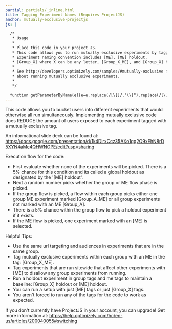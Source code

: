 ```yaml
---
partial: partials/_inline.html
title: Tagging Experiment Names (Requires ProjectJS)
anchor: mutually-exclusive-projectjs
js: |

  /*
   * Usage
   *
   * Place this code in your project JS.
   * This code allows you to run mutually exclusive experiments by tagging experiment names.
   * Experiment naming convention includes [ME], [ME] holdout,
   * [Group_X] where X can be any letter, [Group_X_ME], and [Group_X] holdout
   *
   * See http://developers.optimizely.com/samples/#mutually-exclusive for more information
   * about running mutually exclusive experiments.
   *
   */

  function getParameterByName(e){e=e.replace(/[\[]/,"\\[").replace(/[\]]/,"\\]");var o=new RegExp("[\\?&]"+e+"=([^&#]*)"),n=o.exec(location.search);return null===n?"":decodeURIComponent(n[1].replace(/\+/g," "))}function getRunningExperiments(){var e=[];for(var o in DATA.experiments){var n=DATA.experiments[o];n.enabled&&-1===window.location.search.indexOf("x"+o)&&e.push(o)}return window.running=e,e}function getRunningExclusiveExperiments(e){var o=[];for(var n in DATA.experiments){var r=DATA.experiments[n];if(r.enabled&&-1===window.location.search.indexOf("x"+n)&&void 0!==DATA.experiments[n].name){var t=DATA.experiments[n].name.toLowerCase().indexOf("[Group_".toLowerCase()),i=DATA.experiments[n].name.toLowerCase().indexOf("[ME]".toLowerCase());t>-1&&e||i>-1&&e?o.push(n):-1!=t||-1!=i||e||o.push(n)}}return e?window.running_exclusive=o:window.running_non_exclusive=o,o}function expArrayToJSON(e,o,n){var r={};if(n)for(var t in e)t!=o&&e[t].name.toLowerCase().indexOf("[EXCLUSIVE]".toLowerCase())>-1&&(r[t]="0");else for(var t in e)t!=o&&(r[t]="0");return r}function log(e){window.log_arr=window.log_arr||[],window.log_arr.push(e)}function groupFlow(e,o){for(var n in o.groups){var r=o.groups[n];if(r.holdout!==!1&&Math.floor(100*Math.random())>95)e.push(r.holdout);else{var t=Math.floor(Math.random()*(r.exps.length+r.me.length));t<r.exps.length?e=e.concat(r.exps):e.push(r.me[t-r.exps.length])}}return e}function pickExperiment(e){var o=location.hostname.split(".");o="."+o[o.length-2]+"."+o[o.length-1];var n={allExp:getRunningExclusiveExperiments(!0)},r={allExp:getRunningExclusiveExperiments(!1)},t=[];if(n=sortGroups(n),n.allExp.indexOf(e)>-1||r.allExp.indexOf(e)>-1)t.push(e);else if(void 0!==n.me&&void 0!==n.me.holdout&&Math.floor(100*Math.random())>95)t.push(n.me.holdout);else if(void 0===n.groups&&void 0!==n.me)t.push(n.me.exps[Math.floor(Math.random()*n.me.exps.length)]);else if(void 0===n.me&&void 0!==n.groups)t=groupFlow(t,n);else if(void 0!==n.groups&&void 0!==n.me){var i=n.allExp.length-n.me.exps.length;Math.floor(Math.random()*n.allExp.length)<i?t=groupFlow(t,n):t.push(n.me.exps[Math.floor(Math.random()*n.me.exps.length)])}return t=t.concat(r.allExp),docCookies.setItem("optimizelyExp",t,1728e8,"/",o),t}function sortGroups(e){for(var o=0;o<e.allExp.length;o++){var n=DATA.experiments[e.allExp[o]],r=n.name.toLowerCase();r.indexOf("group_")>-1?(void 0===e.groups&&(e.groups={}),void 0===e.groups[r.charAt(7)]&&(e.groups[r.charAt(7)]={holdout:!1,me:[],exps:[]}),r.indexOf("holdout")>-1?e.groups[r.charAt(7)].holdout=e.allExp[o]:r.indexOf("me")>-1?e.groups[r.charAt(7)].me.push(e.allExp[o]):e.groups[r.charAt(7)].exps.push(e.allExp[o])):(void 0===e.me&&(e.me={holdout:!1,exps:[]}),r.indexOf("holdout")>-1?e.me.holdout=e.allExp[o]:e.me.exps.push(e.allExp[o]))}return e}function updateBuckets(e){window.optimizely=window.optimizely||[],log("Mutual exclusion chose experiment "+e);for(var o in DATA.experiments)-1===e.indexOf(o)&&-1===window.location.search.indexOf("x"+o)?(DATA.experiments[o].enabled=!1,log("Disable experiment "+o)):console.log("Active - "+o+": "+DATA.experiments[o].name)}var docCookies={getItem:function(e){return decodeURIComponent(document.cookie.replace(new RegExp("(?:(?:^|.*;)\\s*"+encodeURIComponent(e).replace(/[\-\.\+\*]/g,"\\$&")+"\\s*\\=\\s*([^;]*).*$)|^.*$"),"$1"))||null},setItem:function(e,o,n,r,t,i){if(!e||/^(?:expires|max\-age|path|domain|secure)$/i.test(e))return!1;var p="";if(n)switch(n.constructor){case Number:p=1/0===n?"; expires=Fri, 31 Dec 9999 23:59:59 GMT":"; max-age="+n;break;case String:p="; expires="+n;break;case Date:p="; expires="+n.toUTCString()}return document.cookie=encodeURIComponent(e)+"="+encodeURIComponent(o)+p+(t?"; domain="+t:"")+(r?"; path="+r:"")+(i?"; secure":""),!0},removeItem:function(e,o,n){return e&&this.hasItem(e)?(document.cookie=encodeURIComponent(e)+"=; expires=Thu, 01 Jan 1970 00:00:00 GMT"+(n?"; domain="+n:"")+(o?"; path="+o:""),!0):!1},hasItem:function(e){return new RegExp("(?:^|;\\s*)"+encodeURIComponent(e).replace(/[\-\.\+\*]/g,"\\$&")+"\\s*\\=").test(document.cookie)},keys:function(){for(var e=document.cookie.replace(/((?:^|\s*;)[^\=]+)(?=;|$)|^\s*|\s*(?:\=[^;]*)?(?:\1|$)/g,"").split(/\s*(?:\=[^;]*)?;\s*/),o=0;o<e.length;o++)e[o]=decodeURIComponent(e[o]);return e}};if(window.print_log=function(){window.log_arr=window.log_arr||[],console.log(window.log_arr.join("\n "))},"undefined"!=typeof DATA){var force_exp=getParameterByName("optimizely_exclusive_force"),exp=docCookies.getItem("optimizelyExp");if(null!==exp&&exp.indexOf(",")>-1&&""==force_exp){exp=exp.split(",");for(var i=0;i<exp.length;i++)if(!DATA.experiments.hasOwnProperty(exp[i])||!DATA.experiments[exp[i]].enabled)var exp=pickExperiment(force_exp)}else if(!exp||!DATA.experiments.hasOwnProperty(exp)||!DATA.experiments[exp].enabled||""!=force_exp)var exp=pickExperiment(force_exp);window.opt_expid=exp,updateBuckets(exp)}
---
```


This code allows you to bucket users into different experiments that would otherwise all run simultaneously. Implementing mutually exclusive code does REDUCE the amount of users exposed to each experiment tagged with a mutually exclusive tag.

An informational slide deck can be found at: https://docs.google.com/presentation/d/1k4DlrxCcz35AXo1qq2O9xEhN8rD5XYN4aMc4QHWNOPE/edit?usp=sharing

Execution flow for the code:
* First evaluate whether none of the experiments will be picked. There is a 5% chance for this condition and its called a global holdout as designated by the '[ME] holdout'.
* Next a random number picks whether the group or ME flow phase is picked.
* If the group flow is picked, a flow within each group picks either one group ME experiment marked [Group_A_ME] or all group experiments not marked with an ME [Group_A].
* There is a 5% chance within the group flow to pick a holdout experiment if it exists.
* If the ME flow is picked, one experiment marked with an [ME] is selected.

Helpful Tips:
* Use the same url targeting and audiences in experiments that are in the same group.
* Tag mutually exclusive experiments within each group with an ME in the tag: [Group_X_ME].
* Tag experiments that are run sitewide that affect other experiments with [ME] to disallow any group experiments from running.
* Run a holdout experiment in group tags and me tags to maintain a baseline: [Group_X] holdout or [ME] holdout.
* You can run a setup with just [ME] tags or just [Group_X] tags.
* You aren't forced to run any of the tags for the code to work as expected.

If you don't currently have ProjectJS in your account, you can upgrade! Get more information at: https://help.optimizely.com/hc/en-us/articles/200040055#switching
